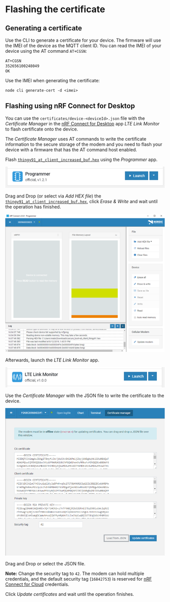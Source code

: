 # Flashing the certificate

## Generating a certificate

Use the CLI to generate a certificate for your device. The firmware will use the
IMEI of the device as the MQTT client ID. You can read the IMEI of your device
using the AT command `AT+CGSN`:

    AT+CGSN
    352656100248049
    OK

Use the IMEI when generating the certificate:

    node cli generate-cert -d <imei>

## Flashing using nRF Connect for Desktop

You can use the `certificates/device-<deviceId>.json` file with the _Certificate
Manager_ in the
[nRF Connect for Desktop](https://www.nordicsemi.com/Software-and-Tools/Development-Tools/nRF-Connect-for-desktop)
app _LTE Link Monitor_ to flash certificate onto the device.

The _Certificate Manager_ uses AT commands to write the certificate information
to the secure storage of the modem and you need to flash your device with a
firmware that has the AT command host enabled.

Flash
[`thingy91_at_client_increased_buf.hex`](https://github.com/bifravst/bifravst/releases/download/v4.2.1/thingy91_at_client_increased_buf.hex)
using the _Programmer_ app.

![nRF Connect for Desktop Programmer](images/programmer-desktop.png)

Drag and Drop (or select via _Add HEX file_) the
[`thingy91_at_client_increased_buf.hex`](https://github.com/bifravst/bifravst/releases/download/v4.2.1/thingy91_at_client_increased_buf.hex),
click _Erase & Write_ and wait until the operation has finished.

![nRF Connect for Desktop Programmer](images/programmer-modem-desktop.png)

Afterwards, launch the _LTE Link Monitor_ app.

![nRF Connect for Desktop LTE Link Monitor](images/lte-link-monitor-desktop.png)

Use the _Certificate Manager_ with the JSON file to write the certificate to the
device.

![nRF Connect for Desktop Certificate Manager](images/certificate-manager-desktop.png)

Drag and Drop or select the JSON file.

**Note:** Change the security tag to `42`. The modem can hold multiple
credentials, and the default security tag (`16842753`) is reserved for
[nRF Connect for Cloud](https://www.nordicsemi.com/Software-and-Tools/Development-Tools/nRF-Connect-for-Cloud)
credentials.

Click _Update certificates_ and wait until the operation finishes.
